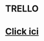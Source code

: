 # TRELLO
# [Click ici](https://trello.com/invite/b/LsvEwb4w/ATTI96b6f7d7512cec51fefccd82164eb6db92B9743D/club-de-lecture)
